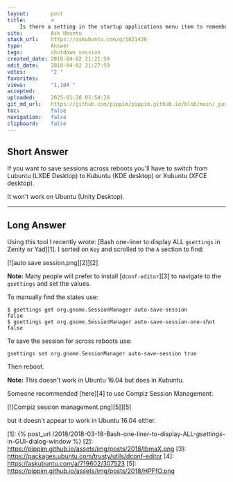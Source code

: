 ```yaml
---
layout:       post
title:        >
    Is there a setting in the startup applications menu item to remember all apps when shutting down?
site:         Ask Ubuntu
stack_url:    https://askubuntu.com/q/1021436
type:         Answer
tags:         shutdown session
created_date: 2018-04-02 21:21:59
edit_date:    2018-04-02 21:27:59
votes:        "2 "
favorites:    
views:        "1,104 "
accepted:     
uploaded:     2025-01-28 05:54:29
git_md_url:   https://github.com/pippim/pippim.github.io/blob/main/_posts/2018/2018-04-02-Is-there-a-setting-in-the-startup-applications-menu-item-to-remember-all-apps-when-shutting-down_.md
toc:          false
navigation:   false
clipboard:    false
---
```


## Short Answer

If you want to save sessions across reboots you'll have to switch from Lubuntu (LXDE Desktop) to Kubuntu (KDE desktop) or Xubuntu (XFCE desktop).

It won't work on Ubuntu (Unity Desktop).

----------

## Long Answer

Using this tool I recently wrote: [Bash one-liner to display ALL `gsettings` in Zenity or Yad][1]. I sorted on `Key` and scrolled to the `A` section to find:

[![auto save session.png][2]][2]

**Note:** Many people will prefer to install [`dconf-editor`][3] to navigate to the `gsettings` and set the values.

To manually find the states use:

``` 
$ gsettings get org.gnome.SessionManager auto-save-session
false
$ gsettings get org.gnome.SessionManager auto-save-session-one-shot
false
```

To save the session for across reboots use:

``` 
gsettings set org.gnome.SessionManager auto-save-session true
```

Then reboot.

**Note:** This doesn't work in Ubuntu 16.04 but does in Kubuntu.

Someone recommended [here][4] to use Compiz Session Management:

[![Compiz session management.png][5]][5]

but it doesn't appear to work in Ubuntu 16.04 either.


  [1]: {% post_url /2018/2018-03-18-Bash-one-liner-to-display-ALL-_gsettings_-in-GUI-dialog-window %}
  [2]: https://pippim.github.io/assets/img/posts/2018/IbmaX.png
  [3]: https://packages.ubuntu.com/trusty/utils/dconf-editor
  [4]: https://askubuntu.com/a/719602/307523
  [5]: https://pippim.github.io/assets/img/posts/2018/HPFfO.png
